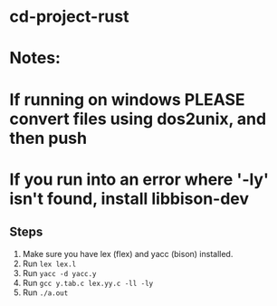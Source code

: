 # cd-project-rust

# Notes:
# If running on windows PLEASE convert files using dos2unix, and then push
# If you run into an error where '-ly' isn't found, install libbison-dev

## Steps
1. Make sure you have lex (flex) and yacc (bison) installed.
2. Run ```lex lex.l```
3. Run ```yacc -d yacc.y```
4. Run ```gcc y.tab.c lex.yy.c -ll -ly```
5. Run ```./a.out```
